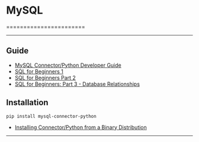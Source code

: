 # MySQL
=======================




-----------------------------------------------------------------------------------------------------

Guide
-----

- [MySQL Connector/Python Developer Guide](https://dev.mysql.com/doc/connector-python/en/)
- [SQL for Beginners 1 ](https://code.tutsplus.com/articles/sql-for-beginners--net-8200)
- [SQL for Beginners Part 2](https://code.tutsplus.com/articles/sql-for-beginners-part-2--net-8274)
- [SQL for Beginners: Part 3 - Database Relationships](https://code.tutsplus.com/articles/sql-for-beginners-part-3-database-relationships--net-8561)

Installation
------------

```
pip install mysql-connector-python

```

- [Installing Connector/Python from a Binary Distribution](https://dev.mysql.com/doc/connector-python/en/connector-python-installation-binary.html)


-----------------------------------------------------------------------------------------------------